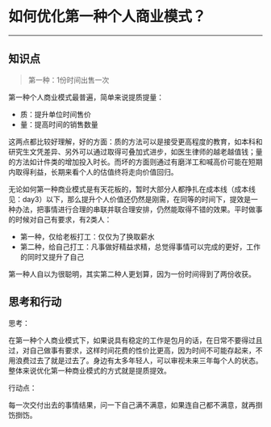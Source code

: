 # 如何优化第一种个人商业模式？

---

## 知识点

> 第一种：1份时间出售一次

第一种个人商业模式最普遍，简单来说提质提量：

- 质：提升单位时间售价
- 量：提高时间的销售数量

这两点都比较好理解，好的方面：质的方法可以是接受更高程度的教育，如本科和研究生文凭差异、另外可以通过取得可叠加式进步，如医生律师的越老越值钱；量的方法如计件类的增加投入时长。而坏的方面则通过有磨洋工和喊高价可能在短期内取得利益，长期来看个人的估值终将走向价值回归。

无论如何第一种商业模式是有天花板的，暂时大部分人都挣扎在成本线（成本线见：day3）以下，那么提升个人价值还仍然是刚需，在同等的时间下，提效是一种办法，把事情进行合理的串联并联合理安排，仍然能取得不错的效果。平时做事的时候对自己有要求，有2类人：

- 第一种，仅给老板打工：仅仅为了换取薪水
- 第二种，给自己打工：凡事做好精益求精，总觉得事情可以完成的更好，工作的同时又提升了自己

第一种人自以为很聪明，其实第二种人更划算，因为一份时间得到了两份收获。

## 思考和行动

思考：

在第一种个人商业模式下，如果说具有稳定的工作是包月的话，在日常不要得过且过，对自己做事有要求，这样时间花费的性价比更高，因为时间不可能存起来，不用浪费过去了就是过去了。身边有太多年轻人，可以审视未来三年每个人的状态。整体来说优化第一种商业模式的方式就是提质提效。

行动点：

每一次交付出去的事情结果，问一下自己满不满意，如果连自己都不满意，就再捯饬捯饬。